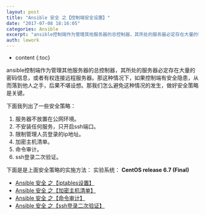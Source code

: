 ```yaml
---
layout: post
title: "Ansible 安全 之【控制端安全设置】"
date: "2017-07-08 18:16:05"
categories: Ansible
excerpt: "ansible控制端作为管理其他服务器的总控制器，其所处的服务器必定存在大量的密码信息，或者有权连接远程服务器。那这种情况下，如果控制端有安全隐..."
auth: lework
---
```

* content
{:toc}

ansible控制端作为管理其他服务器的总控制器，其所处的服务器必定存在大量的密码信息，或者有权连接远程服务器。那这种情况下，如果控制端有安全隐患，从而落到他人之手，后果不堪设想。那我们怎么避免这种情况的发生，做好安全策略是关键。

下面我列出了一些安全策略：
1. 服务器不放置在公网环境。
2. 不安装任何服务，只开启ssh端口。
3. 限制管理人员登录的ip地址。
4. 加密主机清单。
5. 命令审计。
6. ssh登录二次验证。


下面是是上面安全策略的实施方法：
实验系统： **CentOS release 6.7 (Final)**

- [Ansible 安全 之【iptables设置】](http://www.jianshu.com/p/ebe7a85579e4)
- [Ansible 安全 之【加密主机清单】](http://www.jianshu.com/p/7f29993e13a9)
- [Ansible 安全 之【命令审计】](http://www.jianshu.com/p/793e54e7e5d5)
- [Ansible 安全 之【ssh登录二次验证】](http://www.jianshu.com/p/2c7d99ada982)
